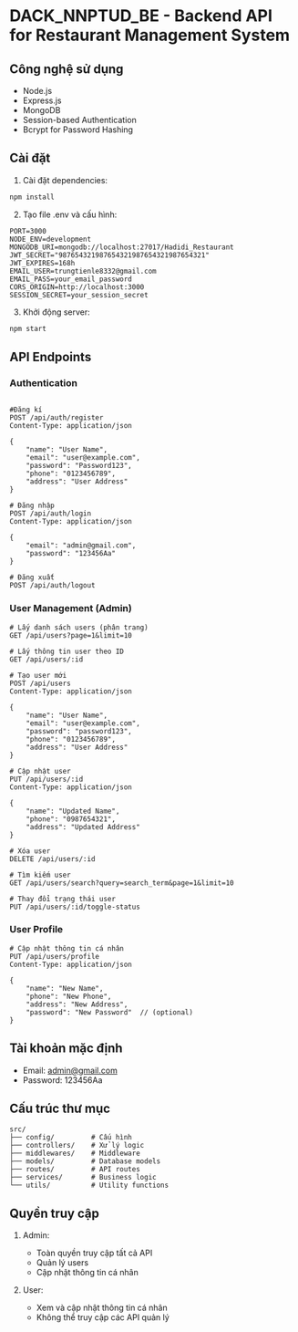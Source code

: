 # DACK_NNPTUD_BE - Backend API for Restaurant Management System

## Công nghệ sử dụng
- Node.js
- Express.js
- MongoDB
- Session-based Authentication
- Bcrypt for Password Hashing

## Cài đặt
1. Cài đặt dependencies:
```bash
npm install
```

2. Tạo file .env và cấu hình:
```env
PORT=3000
NODE_ENV=development
MONGODB_URI=mongodb://localhost:27017/Hadidi_Restaurant
JWT_SECRET="987654321987654321987654321987654321"
JWT_EXPIRES=168h
EMAIL_USER=trungtienle8332@gmail.com
EMAIL_PASS=your_email_password
CORS_ORIGIN=http://localhost:3000
SESSION_SECRET=your_session_secret
```

3. Khởi động server:
```bash
npm start
```

## API Endpoints

### Authentication
```http

#Đăng kí 
POST /api/auth/register
Content-Type: application/json

{
    "name": "User Name",
    "email": "user@example.com",
    "password": "Password123",
    "phone": "0123456789",
    "address": "User Address"
}

# Đăng nhập
POST /api/auth/login
Content-Type: application/json

{
    "email": "admin@gmail.com",
    "password": "123456Aa"
}

# Đăng xuất
POST /api/auth/logout
```

### User Management (Admin)
```http
# Lấy danh sách users (phân trang)
GET /api/users?page=1&limit=10

# Lấy thông tin user theo ID
GET /api/users/:id

# Tạo user mới
POST /api/users
Content-Type: application/json

{
    "name": "User Name",
    "email": "user@example.com",
    "password": "password123",
    "phone": "0123456789",
    "address": "User Address"
}

# Cập nhật user
PUT /api/users/:id
Content-Type: application/json

{
    "name": "Updated Name",
    "phone": "0987654321",
    "address": "Updated Address"
}

# Xóa user
DELETE /api/users/:id

# Tìm kiếm user
GET /api/users/search?query=search_term&page=1&limit=10

# Thay đổi trạng thái user
PUT /api/users/:id/toggle-status
```

### User Profile
```http
# Cập nhật thông tin cá nhân
PUT /api/users/profile
Content-Type: application/json

{
    "name": "New Name",
    "phone": "New Phone",
    "address": "New Address",
    "password": "New Password"  // (optional)
}
```

## Tài khoản mặc định
- Email: admin@gmail.com
- Password: 123456Aa

## Cấu trúc thư mục
```
src/
├── config/         # Cấu hình
├── controllers/    # Xử lý logic
├── middlewares/    # Middleware
├── models/         # Database models
├── routes/         # API routes
├── services/       # Business logic
└── utils/          # Utility functions
```

## Quyền truy cập
1. Admin:
   - Toàn quyền truy cập tất cả API
   - Quản lý users
   - Cập nhật thông tin cá nhân

2. User:
   - Xem và cập nhật thông tin cá nhân
   - Không thể truy cập các API quản lý 